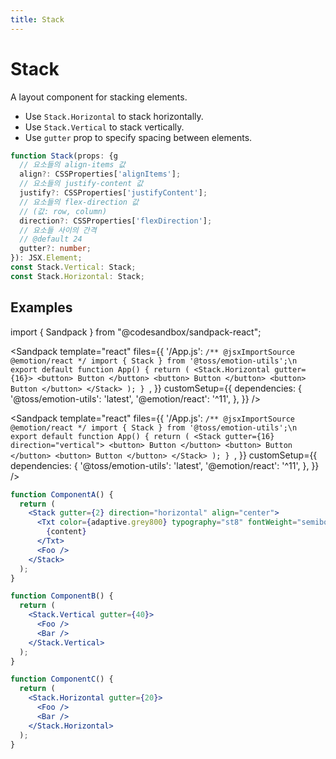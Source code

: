 ```yaml
---
title: Stack
---
```


# Stack

A layout component for stacking elements.

- Use `Stack.Horizontal` to stack horizontally.
- Use `Stack.Vertical` to stack vertically.
- Use `gutter` prop to specify spacing between elements.

```ts
function Stack(props: {g
  // 요소들의 align-items 값
  align?: CSSProperties['alignItems'];
  // 요소들의 justify-content 값
  justify?: CSSProperties['justifyContent'];
  // 요소들의 flex-direction 값
  // (값: row, column)
  direction?: CSSProperties['flexDirection'];
  // 요소들 사이의 간격
  // @default 24
  gutter?: number;
}): JSX.Element;
const Stack.Vertical: Stack;
const Stack.Horizontal: Stack;
```

## Examples

import { Sandpack } from "@codesandbox/sandpack-react";

<!-- prettier-ignore -->
<Sandpack
  template="react"
  files={{
    '/App.js': `/** @jsxImportSource @emotion/react */
import { Stack } from '@toss/emotion-utils';\n
export default function App() {
  return (
    <Stack.Horizontal gutter={16}>
      <button>
        Button
      </button>
      <button>
        Button
      </button>
      <button>
        Button
      </button>
    </Stack>
  );
}
`,
  }}
  customSetup={{
    dependencies: {
      '@toss/emotion-utils': 'latest',
      '@emotion/react': '^11',
    },
  }}
/>

<!-- prettier-ignore -->
<Sandpack
  template="react"
  files={{
    '/App.js': `/** @jsxImportSource @emotion/react */
import { Stack } from '@toss/emotion-utils';\n
export default function App() {
  return (
    <Stack gutter={16} direction="vertical">
      <button>
        Button
      </button>
      <button>
        Button
      </button>
      <button>
        Button
      </button>
    </Stack>
  );
}
`,
  }}
  customSetup={{
    dependencies: {
      '@toss/emotion-utils': 'latest',
      '@emotion/react': '^11',
    },
  }}
/>

```jsx
function ComponentA() {
  return (
    <Stack gutter={2} direction="horizontal" align="center">
      <Txt color={adaptive.grey800} typography="st8" fontWeight="semibold" textAlign="center">
        {content}
      </Txt>
      <Foo />
    </Stack>
  );
}

function ComponentB() {
  return (
    <Stack.Vertical gutter={40}>
      <Foo />
      <Bar />
    </Stack.Vertical>
  );
}

function ComponentC() {
  return (
    <Stack.Horizontal gutter={20}>
      <Foo />
      <Bar />
    </Stack.Horizontal>
  );
}
```
